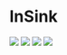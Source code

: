 # InSink

![](https://img.shields.io/github/release/qubyte/rubidium.svg?maxAge=100000)
![](https://img.shields.io/badge/build-stable-brightgreen.svg?maxAge=100000)
![](https://img.shields.io/github/issues/badges/shields.svg?maxAge=100000)
![](https://img.shields.io/github/license/mashape/apistatus.svg?maxAge=10000)
